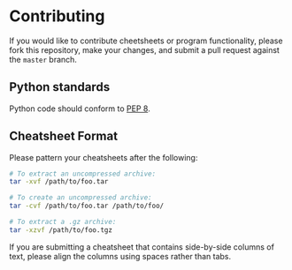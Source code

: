 Contributing
============
If you would like to contribute cheetsheets or program functionality, please
fork this repository, make your changes, and submit a pull request against the
`master` branch.


## Python standards ##
Python code should conform to [PEP 8][].


## Cheatsheet Format ##
Please pattern your cheatsheets after the following:

```sh
# To extract an uncompressed archive:
tar -xvf /path/to/foo.tar

# To create an uncompressed archive:
tar -cvf /path/to/foo.tar /path/to/foo/

# To extract a .gz archive:
tar -xzvf /path/to/foo.tgz
```

If you are submitting a cheatsheet that contains side-by-side columns of text,
please align the columns using spaces rather than tabs.

[PEP 8]: http://legacy.python.org/dev/peps/pep-0008/ 
